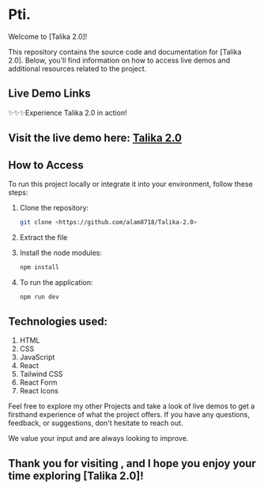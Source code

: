 # Pti.

Welcome to [Talika 2.0]!

This repository contains the source code and documentation for [Talika 2.0]. Below, you'll find information on how to access live demos and additional resources related to the project.


## Live Demo Links

✨✨✨Experience Talika 2.0 in action!

## Visit the live demo here: [Talika 2.0](https://talika2.netlify.app/)

## How to Access

To run this project locally or integrate it into your environment, follow these steps:

1. Clone the repository:
    
    ```bash
    git clone <https://github.com/alam8718/Talika-2.0>
    
    ```
    
2. Extract the file
3. Install the node modules:
    
    ```bash
    npm install
    
    ```
    
4. To run the application:
    
    ```bash
    npm run dev
    
    ```
    

## Technologies used:
1. HTML
2. CSS
3. JavaScript
4. React
5. Tailwind CSS
6. React Form
7. React Icons

Feel free to explore my other Projects and take a look of live demos to get a firsthand experience of what the project offers. If you have any questions, feedback, or suggestions, don't hesitate to reach out.

We value your input and are always looking to improve.

## Thank you for visiting , and I hope you enjoy your time exploring [Talika 2.0]!
